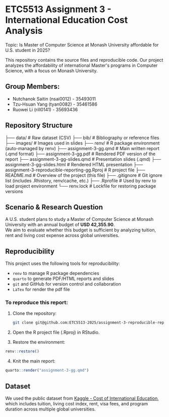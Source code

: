# ETC5513 Assignment 3 - International Education Cost Analysis

Topic: Is Master of Computer Science at Monash University affordable for U.S. student in 2025?

This repository contains the source files and reproducible code. Our project analyzes the affordability of international Master's programs in Computer Science, with a focus on Monash University.

## Group Members:

-   Nutchanok Saitin (nsai0012) - 35493011
-   Tzu-Hsuan Yang (tyan0082) - 35461586
-   Ruowei Li (rill0141) - 35693436

## Repository Structure

├── data/ # Raw dataset (CSV)
├── bib/ # Bibliography or reference files
├── images/ # Images used in slides
├── renv/ # R package environment (auto-managed by renv)
├── assignment-3-gg.qmd # Main written report (.qmd format)
├── assignment-3-gg.pdf # Rendered PDF version of the report
├── assignment-3-gg-slides.qmd # Presentation slides (.qmd)
├── assignment-3-gg-slides.html # Rendered HTML presentation
├── assignment-3-reproducible-reporting-gg.Rproj # R project file
├── README.md # Overview of the project (this file)
├── .gitignore # Git ignore list (includes .Rhistory, renv/cache, etc.)
├── .Rprofile # Used by renv to load project environment
└── renv.lock # Lockfile for restoring package versions


## Scenario & Research Question

A U.S. student plans to study a Master of Computer Science at Monash University with an annual budget of **USD 42,355.90**.  
We aim to evaluate whether this budget is sufficient by analyzing tuition, rent and living cost expense across global universities.

## Reproducibility

This project uses the following tools for reproducibility:
- `renv` to manage R package dependencies
- `quarto` to generate PDF/HTML reports and slides
- `git` and GitHub for version control and collaboration
- `LaTex` for render the pdf file

### To reproduce this report:

1. Clone the repository:
   
   ```bash
   git clone git@github.com:ETC5513-2025/assignment-3-reproducible-reporting-gg.git
   ```

2. Open the R project file (.Rproj) in RStudio.

3. Restore the environment:

  ```r
  renv::restore()
  ```
  
4. Knit the main report:

  ```r
  quarto::render("assignment-3-gg.qmd")
  ```
  
## Dataset

We used the public dataset from [Kaggle - Cost of International Education](https://www.kaggle.com/datasets/adilshamim8/cost-of-international-education), which includes tuition, living cost index, rent, visa fees, and program duration across multiple global universities.